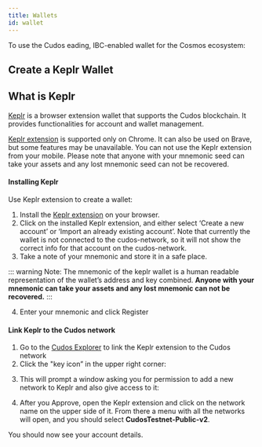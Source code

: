 ```yaml
---
title: Wallets
id: wallet
---
```


To use the Cudos eading, IBC-enabled wallet for the Cosmos ecosystem: 
## Create a Keplr Wallet

## What is Keplr

[Keplr](https://wallet.keplr.app/#/dashboard) is a browser extension wallet that supports the Cudos blockchain. It provides functionalities for account and wallet management.

[Keplr extension](https://chrome.google.com/webstore/detail/keplr/dmkamcknogkgcdfhhbddcghachkejeap?hl=en) is supported only on Chrome. It can also be used on Brave, but some features may be unavailable. You can not use the Keplr extension from your mobile. Please note that anyone with your mnemonic seed can take your assets and any lost mnemonic seed can not be recovered.

#### Installing Keplr

Use Keplr extension to create a wallet:
1. Install the [Keplr extension](https://chrome.google.com/webstore/detail/keplr/dmkamcknogkgcdfhhbddcghachkejeap?hl=en) on your browser.
2. Click on the installed Keplr extension, and either select ‘Create a new account’ or ‘Import an already existing account’. Note that currently the wallet is not connected to the cudos-network, so it will not show the correct info for that account on the cudos-network.
3. Take a note of your mnemonic and store it in a safe place.

::: warning Note:
The mnemonic of the keplr wallet is a human readable representation of the wallet’s address and key combined. **Anyone with your mnemonic can take your assets and any lost mnemonic can not be recovered.**
:::

4. Enter your mnemonic and click Register

#### Link Keplr to the Cudos network

1. Go to the [Cudos Explorer](https://explorer.cudos.org) to link the Keplr extension to the Cudos network
2. Click the "key icon” in the upper right corner:
<!-- <img src="./keplr3.png" width="500"> -->
3. This will prompt a window asking you for permission to add a new network to Keplr and also give access to it:

<!-- <img src="./keplr2.png" width="200"> -->

4. After you Approve, open the Keplr extension and click on the network name on the upper side of it. From there a menu with all the networks will open, and you should select  **CudosTestnet-Public-v2**. 
<!-- <img src="./keplr4.png" width="300"> -->

You should now see your account details.
